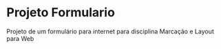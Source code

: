 # Projeto Formulario

Projeto de um formulário para internet para disciplina Marcação e Layout para Web

